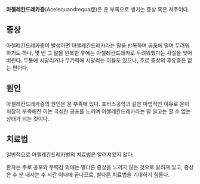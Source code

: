 **아첼레칸드레카증**(Acelequandrequa症)은 운 부족으로 생기는 증상 혹은 저주이다.

## 증상 
아첼레칸드레카증이 발생하면 아첼레칸드레카라는 말을 반복하며 공포에 떨며 두려워하기도 하나, 몇 번 그 말을 반복한 후에는 아첼레칸드레카로 두려워했다는 사실을 잊어버린다. 두통에 시달리거나 무기력에 시달리는 이들도 있으나, 주로 증상의 후유증은 없는 편이다.

## 원인
아첼레칸드레카증의 원인은 운 부족에 있다. 포터스공학과 같은 마법적인 이유로 운이 처참히 부족해진 이는 극심한 공포를 느끼며 아첼레칸드레카라는 말 말고는 할 수 없는 상태가 되는 것이다.

## 치료법
일반적으로 아첼레칸드레카병의 치료법은 알려져있지 않다.

환자는 주로 공포와 무력감 외에는 별다른 증상을 느끼지 않는 것으로 알려져 있고, 증상은 수 분 내지는 수 시간 이내에 끝나므로, 별다른 치료법을 기대하기 힘들다.